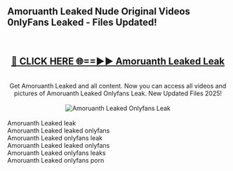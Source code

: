<h2>Amoruanth Leaked Nude Original Videos 0nlyFans Leaked - Files Updated! </h2>
<br>
<div align="center">
<h2><a href="https://213.232.235.80/live/video.php?q=amoruanth-leaked" rel="nofollow">🔴 CLICK HERE 🌐==►► Amoruanth Leaked Leak</a></h2>
<br>
Get Amoruanth Leaked and all content. Now you can access all videos and pictures of Amoruanth Leaked Onlyfans Leak. New Updated Files 2025!
<br>
<br>
<a href="https://213.232.235.80/live/video.php?q=amoruanth-leaked" rel="nofollow" data-target="animated-image.originalLink"><img src="https://i.imgur.com/1EjSzPs.png" alt="Amoruanth Leaked Onlyfans Leak" style="max-width: 100%; display: inline-block;" data-target="animated-image.originalImage"></a>
</div>
<br>
Amoruanth Leaked leak<br>
Amoruanth Leaked leaked onlyfans<br>
Amoruanth Leaked onlyfans leak<br>
Amoruanth Leaked leaked onlyfans<br>
Amoruanth Leaked onlyfans leaks<br>
Amoruanth Leaked onlyfans porn
